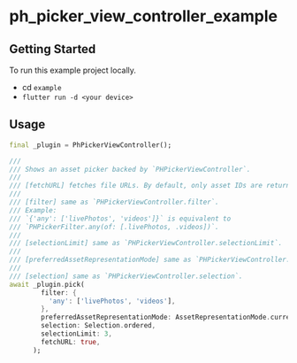 # ph_picker_view_controller_example

## Getting Started

To run this example project locally.

- cd `example`
- `flutter run -d <your device>`

## Usage

```dart
final _plugin = PhPickerViewController();

///
/// Shows an asset picker backed by `PHPickerViewController`.
///
/// [fetchURL] fetches file URLs. By default, only asset IDs are returned.
///
/// [filter] same as `PHPickerViewController.filter`.
/// Example:
/// `{'any': ['livePhotos', 'videos']}` is equivalent to
/// `PHPickerFilter.any(of: [.livePhotos, .videos])`.
///
/// [selectionLimit] same as `PHPickerViewController.selectionLimit`.
///
/// [preferredAssetRepresentationMode] same as `PHPickerViewController.preferredAssetRepresentationMode`.
///
/// [selection] same as `PHPickerViewController.selection`.
await _plugin.pick(
        filter: {
          'any': ['livePhotos', 'videos'],
        },
        preferredAssetRepresentationMode: AssetRepresentationMode.current,
        selection: Selection.ordered,
        selectionLimit: 3,
        fetchURL: true,
      );
```
